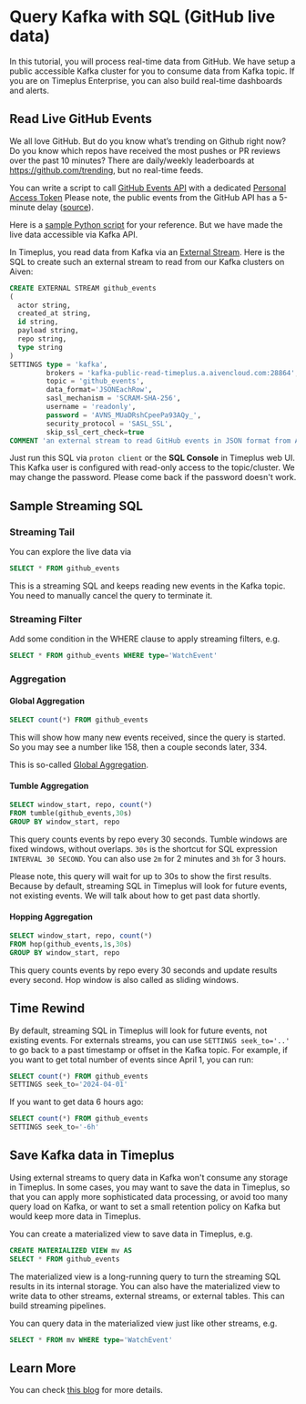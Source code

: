 # Query Kafka with SQL (GitHub live data)

In this tutorial, you will process real-time data from GitHub. We have setup a public accessible Kafka cluster for you to consume data from Kafka topic. If you are on Timeplus Enterprise, you can also build real-time dashboards and alerts.

## Read Live GitHub Events

We all love GitHub. But do you know what’s trending on Github right now? Do you know which repos have received the most pushes or PR reviews over the past 10 minutes? There are daily/weekly leaderboards at https://github.com/trending, but no real-time feeds.

You can write a script to call [GitHub Events API](https://docs.github.com/en/rest/reference/activity) with a dedicated [Personal Access Token](https://github.com/settings/tokens) Please note, the public events from the GitHub API has a 5-minute delay ([source](https://docs.github.com/en/rest/reference/activity#list-public-events)).

Here is a [sample Python script](https://github.com/timeplus-io/github_liveview/blob/develop/github_demo.py) for your reference. But we have made the live data accessible via Kafka API.

In Timeplus, you read data from Kafka via an [External Stream](/external-stream). Here is the SQL to create such an external stream to read from our Kafka clusters on Aiven:

```sql
CREATE EXTERNAL STREAM github_events
(
  actor string,
  created_at string,
  id string,
  payload string,
  repo string,
  type string
)
SETTINGS type = 'kafka',
         brokers = 'kafka-public-read-timeplus.a.aivencloud.com:28864',
         topic = 'github_events',
         data_format='JSONEachRow',
         sasl_mechanism = 'SCRAM-SHA-256',
         username = 'readonly',
         password = 'AVNS_MUaDRshCpeePa93AQy_',
         security_protocol = 'SASL_SSL',
         skip_ssl_cert_check=true
COMMENT 'an external stream to read GitHub events in JSON format from Aiven for Apache Kafka'
```

Just run this SQL via `proton client` or the **SQL Console** in Timeplus web UI. This Kafka user is configured with read-only access to the topic/cluster. We may change the password. Please come back if the password doesn't work.

## Sample Streaming SQL

### Streaming Tail

You can explore the live data via

```sql
SELECT * FROM github_events
```

This is a streaming SQL and keeps reading new events in the Kafka topic. You need to manually cancel the query to terminate it.

### Streaming Filter

Add some condition in the WHERE clause to apply streaming filters, e.g.

```sql
SELECT * FROM github_events WHERE type='WatchEvent'
```

### Aggregation

#### Global Aggregation

```sql
SELECT count(*) FROM github_events
```

This will show how many new events received, since the query is started. So you may see a number like 158, then a couple seconds later, 334.

This is so-called [Global Aggregation](/streaming-aggregations#global).

#### Tumble Aggregation

```sql
SELECT window_start, repo, count(*)
FROM tumble(github_events,30s)
GROUP BY window_start, repo
```

This query counts events by repo every 30 seconds. Tumble windows are fixed windows, without overlaps. `30s` is the shortcut for SQL expression `INTERVAL 30 SECOND`. You can also use `2m` for 2 minutes and `3h` for 3 hours.

Please note, this query will wait for up to 30s to show the first results. Because by default, streaming SQL in Timeplus will look for future events, not existing events. We will talk about how to get past data shortly.

#### Hopping Aggregation

```sql
SELECT window_start, repo, count(*)
FROM hop(github_events,1s,30s)
GROUP BY window_start, repo
```

This query counts events by repo every 30 seconds and update results every second. Hop window is also called as sliding windows.

## Time Rewind

By default, streaming SQL in Timeplus will look for future events, not existing events. For externals streams, you can use `SETTINGS seek_to='..'` to go back to a past timestamp or offset in the Kafka topic. For example, if you want to get total number of events since April 1, you can run:

```sql
SELECT count(*) FROM github_events
SETTINGS seek_to='2024-04-01'
```

If you want to get data 6 hours ago:

```sql
SELECT count(*) FROM github_events
SETTINGS seek_to='-6h'
```

## Save Kafka data in Timeplus

Using external streams to query data in Kafka won't consume any storage in Timeplus. In some cases, you may want to save the data in Timeplus, so that you can apply more sophisticated data processing, or avoid too many query load on Kafka, or want to set a small retention policy on Kafka but would keep more data in Timeplus.

You can create a materialized view to save data in Timeplus, e.g.

```sql
CREATE MATERIALIZED VIEW mv AS
SELECT * FROM github_events
```

The materialized view is a long-running query to turn the streaming SQL results in its internal storage. You can also have the materialized view to write data to other streams, external streams, or external tables. This can build streaming pipelines.

You can query data in the materialized view just like other streams, e.g.

```sql
SELECT * FROM mv WHERE type='WatchEvent'
```

## Learn More

You can check [this blog](https://www.timeplus.com/post/github-real-time-app) for more details.
